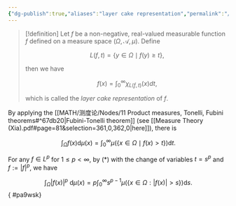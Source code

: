 ```yaml
---
{"dg-publish":true,"aliases":"layer cake representation","permalink":"/MATH/Cards/Nodes/Layer Cake Representation/","dgPassFrontmatter":true}
---
```



> [!definition]
> Let $f$ be a non-negative, real-valued measurable function $f$ defined on a measure space $(\Omega,\mathcal{A},\mu)$. Define 
> 
> $$L(f, t)=\{y \in \Omega \mid f(y) \geqslant t\},$$
> 
> then we have 
> 
> $$f(x)=\int_0^\infty\chi_{L(f,t)}(x)dt,$$
> 
> which is called the *layer cake representation* of $f$.


By applying the [[MATH/测度论/Nodes/11 Product measures, Tonelli, Fubini theorems#^67db20\|Fubini-Tonelli theorem]] (see [[Measure  Theory    (Xia).pdf#page=81&selection=361,0,362,0|here]]), there is

$$
\int_{\Omega} f(x) \mathrm{d} \mu(x)=\int_0^{\infty} \mu(\{x \in \Omega \mid f(x)>t\}) \mathrm{d} t.\tag{*}
$$

For any $f\in L^p$ for $1 \leqslant p<\infty$, by $(*)$ with the change of variables $t=s^p$ and $f:=|f|^p$, we have

$$\int_{\Omega}|f(x)|^p \mathrm{~d} \mu(x)=p \int_0^{\infty} s^{p-1} \mu(\{x \in \Omega: | f(x) |>s\}) \mathrm{d} s.$$
{ #pa9wsk}



